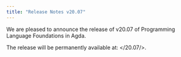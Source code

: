 ```yaml
---
title: "Release Notes v20.07"
---
```


We are pleased to announce the release of v20.07 of Programming Language Foundations in Agda.

The release will be permanently available at: </20.07/>.
